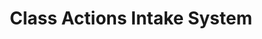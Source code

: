 ---
# src/content/portfolio/class-actions-intake-system.md
title: "Class Actions Intake System"
description: "A secure legal technology solution for managing class action client data"
keywords: "Class Actions Intake System, Laravel development, API integration, UML workflows, secure data management, legal technology, WordPress plugin, dynamic form generation, Anthony Trivisano"
client: "Siskinds LLP"
timeline: "2020 - 2021"
role: "Lead Developer & UML Architect"
technologies: ["Laravel", "WordPress", "PHP", "API Development", "MySQL", "UML", "JavaScript", "HTML/CSS"]
category: "Web Applications"
summary: "Developed a comprehensive Class Action Intake System for a leading law firm to securely manage client data throughout the class action litigation process. The system features dynamic form generation, secure data handling, and seamless integration between closed networks and web platforms through a custom API."
featuredImage: "/images/portfolio/class-actions-intake-system.jpg"

# Challenge section
challengeIntroduction: "The Class Action department at Siskinds LLP needed a secure, efficient system to handle large volumes of client data across multiple class action matters. The existing solution relied on manual spreadsheets and disparate documents, creating inefficiencies and data management challenges."
challenges: [
  "Securely collecting sensitive client information through public-facing web forms",
  "Maintaining data separation between different class action matters",
  "Enabling legal teams to create custom intake forms without developer assistance",
  "Integrating with the firm's closed network while maintaining security protocols",
  "Ensuring GDPR and privacy law compliance for sensitive client information",
  "Creating workflows for data manipulation, reporting, and exports"
]

# Solution section
solutionIntroduction: "I developed a comprehensive Laravel-based application that addressed all client requirements with a focus on security, usability, and scalability."
solution: [
  {
    title: "Secure Backend System",
    description: "A Laravel application for storing and managing client data with role-based access controls, audit logging, and encryption for sensitive fields."
  },
  {
    title: "Dynamic Form Builder",
    description: "An intuitive interface allowing legal teams to create custom intake forms with field validation, conditional logic, and document uploads tailored to specific class action matters."
  },
  {
    title: "API Bridge",
    description: "A secure API layer that connected the closed network system to public-facing WordPress sites where clients could submit information."
  },
  {
    title: "WordPress Plugin",
    description: "A custom plugin that consumed the API endpoints to render appropriate forms on specific pages and securely transmit client submissions."
  }
]

# Development Process
process: [
  {
    title: "Requirements Gathering & UML Modeling",
    description: "I began by conducting thorough stakeholder interviews with the Class Action team to understand their unique workflows. Using this information, I created UML diagrams to model the data relationships, user roles, and process flows."
  },
  {
    title: "Backend Development",
    description: "I developed the Laravel application using a robust service-oriented architecture. This included creating a flexible database schema to accommodate various class action types, implementing role-based access controls, and building a comprehensive audit trail."
  },
  {
    title: "API Development",
    description: "I designed a secure RESTful API with token-based authentication, rate limiting, and input validation. This API served as the critical bridge between the secure internal system and public-facing forms."
  },
  {
    title: "WordPress Integration",
    description: "I developed a custom WordPress plugin that consumed the API endpoints, rendering dynamic forms based on class action parameters. This included client-side validation and progressive form saving."
  },
  {
    title: "Testing & Deployment",
    description: "Rigorous testing was conducted including unit tests, integration tests, security audits, and user acceptance testing. The system was deployed in phases with comprehensive training."
  }
]

# Results metrics
metrics: [
  {
    value: "70%",
    label: "Reduction in data processing time"
  },
  {
    value: "90%",
    label: "Decrease in data entry errors"
  },
  {
    value: "100%",
    label: "Security compliance achieved"
  }
]

# Technical highlights
technical: [
  {
    title: "Dynamic Form Builder",
    description: "The custom form builder was built using a component-based architecture that allowed for complex nested forms with conditional logic. Staff could drag and drop fields, set validation rules, and create form sections that dynamically appeared based on previous answers."
  },
  {
    title: "Secure API Architecture",
    description: "The API implemented OAuth 2.0 authentication with time-limited tokens, comprehensive request validation, and rate limiting to prevent abuse. All transmitted data was encrypted in transit using TLS 1.3."
  },
  {
    title: "Data Processing Pipeline",
    description: "A sophisticated data processing pipeline was implemented for handling and normalizing submitted information. This included address standardization, duplicate detection algorithms, and data enrichment processes."
  },
  {
    title: "WordPress Integration",
    description: "The WordPress plugin used a modular architecture with clear separation of concerns. It utilized WordPress transients for caching form definitions to minimize API calls and implemented progressive form saving."
  }
]
---